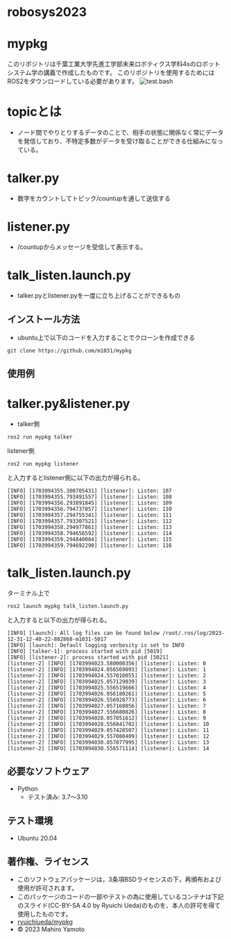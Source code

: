 # robosys2023
# mypkg
このリポジトリは千葉工業大学先進工学部未来ロボティクス学科4sのロボットシステム学の講義で作成したものです。
このリポジトリを使用するためにはROS2をダウンロードしている必要があります。
![test.bash](https://github.com/m1031/mypkg/actions/workflows/test.yml/badge.svg)
# topicとは
* ノード間でやりとりするデータのことで、相手の状態に関係なく常にデータを発信しており、不特定多数がデータを受け取ることができる仕組みになっている。
# talker.py
* 数字をカウントしてトピック/countupを通して送信する
# listener.py
* /countupからメッセージを受信して表示する。
# talk_listen.launch.py
* talker.pyとlistener.pyを一度に立ち上げることができるもの
## インストール方法
* ubuntu上で以下のコードを入力することでクローンを作成できる
```
git clone https://github.com/m1031/mypkg
```
## 使用例
# talker.py&listener.py
* talker側
```
ros2 run mypkg talker
```
listener側
```
ros2 run mypkg listener
```
と入力するとlistener側に以下の出力が得られる。
```
[INFO] [1703994355.300705431] [listener]: Listen: 107
[INFO] [1703994355.793491557] [listener]: Listen: 108
[INFO] [1703994356.293891845] [listener]: Listen: 109
[INFO] [1703994356.794737857] [listener]: Listen: 110
[INFO] [1703994357.294755341] [listener]: Listen: 111
[INFO] [1703994357.793307521] [listener]: Listen: 112
[INFO] [1703994358.294977861] [listener]: Listen: 113
[INFO] [1703994358.794656592] [listener]: Listen: 114
[INFO] [1703994359.294840084] [listener]: Listen: 115
[INFO] [1703994359.794692290] [listener]: Listen: 116
```
# talk_listen.launch.py
ターミナル上で
```
ros2 launch mypkg talk_listen.launch.py
```
と入力すると以下の出力が得られる。
```
[INFO] [launch]: All log files can be found below /root/.ros/log/2023-12-31-12-40-22-882868-m1031-5017
[INFO] [launch]: Default logging verbosity is set to INFO
[INFO] [talker-1]: process started with pid [5019]
[INFO] [listener-2]: process started with pid [5021]
[listener-2] [INFO] [1703994023.580000356] [listener]: Listen: 0
[listener-2] [INFO] [1703994024.056569093] [listener]: Listen: 1
[listener-2] [INFO] [1703994024.557010055] [listener]: Listen: 2
[listener-2] [INFO] [1703994025.057129039] [listener]: Listen: 3
[listener-2] [INFO] [1703994025.556519666] [listener]: Listen: 4
[listener-2] [INFO] [1703994026.056180261] [listener]: Listen: 5
[listener-2] [INFO] [1703994026.556928773] [listener]: Listen: 6
[listener-2] [INFO] [1703994027.057160056] [listener]: Listen: 7
[listener-2] [INFO] [1703994027.556680826] [listener]: Listen: 8
[listener-2] [INFO] [1703994028.057051612] [listener]: Listen: 9
[listener-2] [INFO] [1703994028.556841702] [listener]: Listen: 10
[listener-2] [INFO] [1703994029.057428507] [listener]: Listen: 11
[listener-2] [INFO] [1703994029.557080409] [listener]: Listen: 12
[listener-2] [INFO] [1703994030.057077995] [listener]: Listen: 13
[listener-2] [INFO] [1703994030.556571114] [listener]: Listen: 14
```
## 必要なソフトウェア
* Python
  * テスト済み: 3.7〜3.10

## テスト環境
* Ubuntu 20.04
## 著作権、ライセンス
* このソフトウェアパッケージは，3条項BSDライセンスの下，再頒布および使用が許可されます。
* このパッケージのコードの一部やテストの為に使用しているコンテナは下記のスライド(CC-BY-SA 4.0 by Ryuichi Ueda)のものを、本人の許可を得て使用したものです。
 * [ryuichiueda/mypkg](https://github.com/ryuichiueda/mypkg)
* © 2023 Mahiro Yamoto
